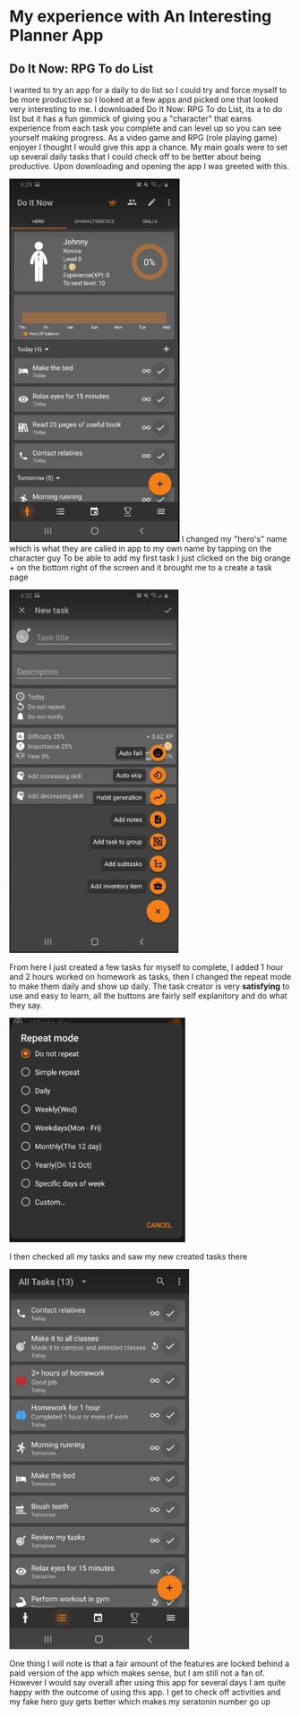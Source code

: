 # My experience with An Interesting Planner App

## Do It Now: RPG To do List
I wanted to try an app for a daily to do list so I could try and force myself to be more productive so I looked at a few apps and picked one that looked very interesting  to me. I downloaded Do It Now: RPG To do List, its a to do list but it has a fun gimmick of giving you a "character" that earns experience from each task you complete and can level up so you can see yourself making progress. As a video game and RPG (role playing game) enjoyer I thought I would give this app a chance.
My main goals were to set up several daily tasks that I could check off to be better about being productive.
Upon downloading and opening the app I was greeted with this.

![HomeScreen](sc2.JPG)
I changed my "hero's" name which is what they are called in app to my own name by tapping on the character guy
To be able to add my first task I just clicked on the big orange + on the bottom right of the screen and it brought me to a create a task page

![HomeScreen](sc3.JPG)

From here I just created a few tasks for myself to complete, I added 1 hour and 2 hours worked on homework as tasks, then I changed the repeat mode to make them daily and show up daily. The task creator is very **satisfying** to use and easy to learn, all the buttons are fairly self explanitory and do what they say.

![HomeScreen](sc4.JPG)

I then checked all my tasks and saw my new created tasks there

![HomeScreen](sc5.JPG)

One thing I will note is that a fair amount of the features are locked behind a paid version of the app which makes sense, but I am still not a fan of. However I would say overall after using this app for several days I am quite happy with the outcome of using this app. I get to check off activities and my fake hero guy gets better which makes my seratonin number go up
